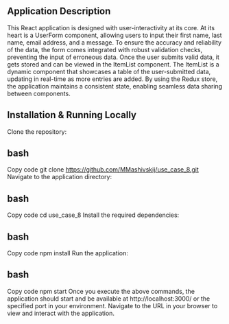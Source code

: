 ##  Application Description
This React application is designed with user-interactivity at its core. At its heart is a UserForm component, allowing users to input their first name, last name, email address, and a message. To ensure the accuracy and reliability of the data, the form comes integrated with robust validation checks, preventing the input of erroneous data. Once the user submits valid data, it gets stored and can be viewed in the ItemList component. The ItemList is a dynamic component that showcases a table of the user-submitted data, updating in real-time as more entries are added. By using the Redux store, the application maintains a consistent state, enabling seamless data sharing between components.

## Installation & Running Locally
Clone the repository:

## bash
Copy code
git clone https://github.com/MMashivskij/use_case_8.git
Navigate to the application directory:

## bash
Copy code
cd use_case_8
Install the required dependencies:

## bash
Copy code
npm install
Run the application:

## bash
Copy code
npm start
Once you execute the above commands, the application should start and be available at http://localhost:3000/ or the specified port in your environment. Navigate to the URL in your browser to view and interact with the application.
